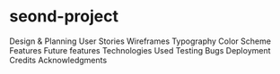 # seond-project
Design & Planning
User Stories
Wireframes
Typography
Color Scheme
Features
Future features
Technologies Used
Testing
Bugs
Deployment
Credits
Acknowledgments